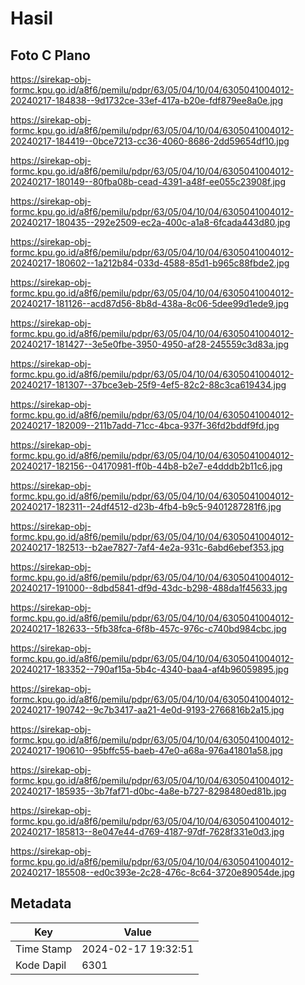 # Hasil

## Foto C Plano

https://sirekap-obj-formc.kpu.go.id/a8f6/pemilu/pdpr/63/05/04/10/04/6305041004012-20240217-184838--9d1732ce-33ef-417a-b20e-fdf879ee8a0e.jpg

https://sirekap-obj-formc.kpu.go.id/a8f6/pemilu/pdpr/63/05/04/10/04/6305041004012-20240217-184419--0bce7213-cc36-4060-8686-2dd59654df10.jpg

https://sirekap-obj-formc.kpu.go.id/a8f6/pemilu/pdpr/63/05/04/10/04/6305041004012-20240217-180149--80fba08b-cead-4391-a48f-ee055c23908f.jpg

https://sirekap-obj-formc.kpu.go.id/a8f6/pemilu/pdpr/63/05/04/10/04/6305041004012-20240217-180435--292e2509-ec2a-400c-a1a8-6fcada443d80.jpg

https://sirekap-obj-formc.kpu.go.id/a8f6/pemilu/pdpr/63/05/04/10/04/6305041004012-20240217-180602--1a212b84-033d-4588-85d1-b965c88fbde2.jpg

https://sirekap-obj-formc.kpu.go.id/a8f6/pemilu/pdpr/63/05/04/10/04/6305041004012-20240217-181126--acd87d56-8b8d-438a-8c06-5dee99d1ede9.jpg

https://sirekap-obj-formc.kpu.go.id/a8f6/pemilu/pdpr/63/05/04/10/04/6305041004012-20240217-181427--3e5e0fbe-3950-4950-af28-245559c3d83a.jpg

https://sirekap-obj-formc.kpu.go.id/a8f6/pemilu/pdpr/63/05/04/10/04/6305041004012-20240217-181307--37bce3eb-25f9-4ef5-82c2-88c3ca619434.jpg

https://sirekap-obj-formc.kpu.go.id/a8f6/pemilu/pdpr/63/05/04/10/04/6305041004012-20240217-182009--211b7add-71cc-4bca-937f-36fd2bddf9fd.jpg

https://sirekap-obj-formc.kpu.go.id/a8f6/pemilu/pdpr/63/05/04/10/04/6305041004012-20240217-182156--04170981-ff0b-44b8-b2e7-e4dddb2b11c6.jpg

https://sirekap-obj-formc.kpu.go.id/a8f6/pemilu/pdpr/63/05/04/10/04/6305041004012-20240217-182311--24df4512-d23b-4fb4-b9c5-9401287281f6.jpg

https://sirekap-obj-formc.kpu.go.id/a8f6/pemilu/pdpr/63/05/04/10/04/6305041004012-20240217-182513--b2ae7827-7af4-4e2a-931c-6abd6ebef353.jpg

https://sirekap-obj-formc.kpu.go.id/a8f6/pemilu/pdpr/63/05/04/10/04/6305041004012-20240217-191000--8dbd5841-df9d-43dc-b298-488da1f45633.jpg

https://sirekap-obj-formc.kpu.go.id/a8f6/pemilu/pdpr/63/05/04/10/04/6305041004012-20240217-182633--5fb38fca-6f8b-457c-976c-c740bd984cbc.jpg

https://sirekap-obj-formc.kpu.go.id/a8f6/pemilu/pdpr/63/05/04/10/04/6305041004012-20240217-183352--790af15a-5b4c-4340-baa4-af4b96059895.jpg

https://sirekap-obj-formc.kpu.go.id/a8f6/pemilu/pdpr/63/05/04/10/04/6305041004012-20240217-190742--9c7b3417-aa21-4e0d-9193-2766816b2a15.jpg

https://sirekap-obj-formc.kpu.go.id/a8f6/pemilu/pdpr/63/05/04/10/04/6305041004012-20240217-190610--95bffc55-baeb-47e0-a68a-976a41801a58.jpg

https://sirekap-obj-formc.kpu.go.id/a8f6/pemilu/pdpr/63/05/04/10/04/6305041004012-20240217-185935--3b7faf71-d0bc-4a8e-b727-8298480ed81b.jpg

https://sirekap-obj-formc.kpu.go.id/a8f6/pemilu/pdpr/63/05/04/10/04/6305041004012-20240217-185813--8e047e44-d769-4187-97df-7628f331e0d3.jpg

https://sirekap-obj-formc.kpu.go.id/a8f6/pemilu/pdpr/63/05/04/10/04/6305041004012-20240217-185508--ed0c393e-2c28-476c-8c64-3720e89054de.jpg


## Metadata

| Key        | Value               |
| ---------- | ------------------- |
| Time Stamp | 2024-02-17 19:32:51 |
| Kode Dapil | 6301                |



